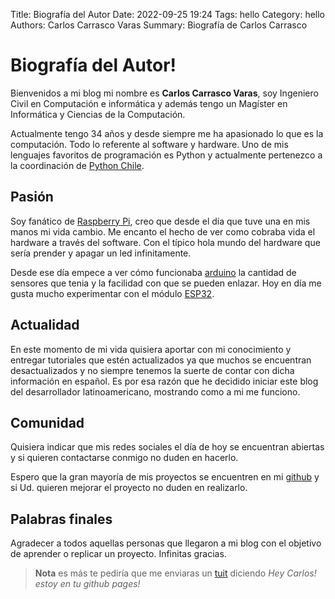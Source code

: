 Title: Biografía del Autor
Date: 2022-09-25 19:24
Tags: hello
Category: hello
Authors: Carlos Carrasco Varas
Summary: Biografía de Carlos Carrasco

# Biografía del Autor!

Bienvenidos a mi blog mi nombre es **Carlos Carrasco Varas**, soy Ingeniero Civil en Computación e informática y además tengo un Magíster en Informática y Ciencias de la Computación.

Actualmente tengo 34 años y desde siempre me ha apasionado lo que es la computación. Todo lo referente al software y hardware. Uno de mis lenguajes favoritos de programación es Python y actualmente pertenezco a la coordinación de [Python Chile](https://pythonchile.cl/). 

## Pasión
Soy fanático de [Raspberry Pi](https://www.raspberrypi.org/), creo que desde el día que tuve una en mis manos mi vida cambio. Me encanto el hecho de ver como cobraba vida el hardware a través del software. Con el típico hola mundo del hardware que sería prender y apagar un led infinitamente.

Desde ese día empece a ver cómo funcionaba [arduino](https://www.arduino.cc/) la cantidad de sensores que tenia y la facilidad con que se pueden enlazar. Hoy en día me gusta mucho experimentar con el módulo [ESP32](https://es.wikipedia.org/wiki/ESP32).

## Actualidad
En este momento de mi vida quisiera aportar con mi conocimiento y entregar tutoriales que estén actualizados ya que muchos se encuentran desactualizados y no siempre tenemos la suerte de contar con dicha información en español. Es por esa razón que he decidido iniciar este blog del desarrollador latinoamericano, mostrando como a mi me funciono. 

## Comunidad
Quisiera indicar que mis redes sociales el día de hoy se encuentran abiertas y si quieren contactarse conmigo no duden en hacerlo.

Espero que la gran mayoría de mis proyectos se encuentren en mi [github](https://github.com/KrlitosForever) y si Ud. quieren mejorar el proyecto no duden en realizarlo.

## Palabras finales
Agradecer a todos aquellas personas que llegaron a mi blog con el objetivo de aprender o replicar un proyecto. Infinitas gracias.

> **Nota** es más te pediría que me enviaras un [tuit](https://twitter.com/Krlitos_Forever) diciendo *Hey Carlos! estoy en tu github pages!*


